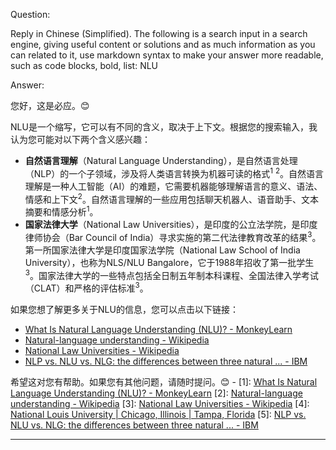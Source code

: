 Question:

Reply in Chinese (Simplified).
The following is a search input in a search engine, giving useful content or solutions and as much information as you can related to it, use markdown syntax to make your answer more readable, such as code blocks, bold, list:
NLU

Answer:

您好，这是必应。😊

NLU是一个缩写，它可以有不同的含义，取决于上下文。根据您的搜索输入，我认为您可能对以下两个含义感兴趣：

- **自然语言理解**（Natural Language Understanding），是自然语言处理（NLP）的一个子领域，涉及将人类语言转换为机器可读的格式<sup>1</sup> <sup>2</sup>。自然语言理解是一种人工智能（AI）的难题，它需要机器能够理解语言的意义、语法、情感和上下文<sup>2</sup>。自然语言理解的一些应用包括聊天机器人、语音助手、文本摘要和情感分析<sup>1</sup>。
- **国家法律大学**（National Law Universities），是印度的公立法学院，是印度律师协会（Bar Council of India）寻求实施的第二代法律教育改革的结果<sup>3</sup>。第一所国家法律大学是印度国家法学院（National Law School of India University），也称为NLS/NLU Bangalore，它于1988年招收了第一批学生<sup>3</sup>。国家法律大学的一些特点包括全日制五年制本科课程、全国法律入学考试（CLAT）和严格的评估标准<sup>3</sup>。

如果您想了解更多关于NLU的信息，您可以点击以下链接：

- [What Is Natural Language Understanding (NLU)? - MonkeyLearn](https://monkeylearn.com/blog/natural-language-understanding/)
- [Natural-language understanding - Wikipedia](https://en.wikipedia.org/wiki/Natural-language_understanding)
- [National Law Universities - Wikipedia](https://en.wikipedia.org/wiki/National_Law_Universities)
- [NLP vs. NLU vs. NLG: the differences between three natural ... - IBM](https://www.ibm.com/blog/nlp-vs-nlu-vs-nlg-the-differences-between-three-natural-language-processing-concepts/)

希望这对您有帮助。如果您有其他问题，请随时提问。😊
\-
\[1]: [What Is Natural Language Understanding (NLU)? - MonkeyLearn](https://monkeylearn.com/blog/natural-language-understanding/)
\[2]: [Natural-language understanding - Wikipedia](https://en.wikipedia.org/wiki/Natural-language_understanding)
\[3]: [National Law Universities - Wikipedia](https://en.wikipedia.org/wiki/National_Law_Universities)
\[4]: [National Louis University | Chicago, Illinois | Tampa, Florida](https://nl.edu/)
\[5]: [NLP vs. NLU vs. NLG: the differences between three natural ... - IBM](https://www.ibm.com/blog/nlp-vs-nlu-vs-nlg-the-differences-between-three-natural-language-processing-concepts/)

<hr/>

